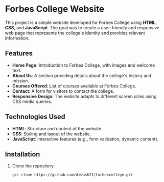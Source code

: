 # Forbes College Website

This project is a simple website developed for Forbes College using **HTML**, **CSS**, and **JavaScript**. The goal was to create a user-friendly and responsive web page that represents the college's identity and provides relevant information.

## Features

- **Home Page**: Introduction to Forbes College, with images and welcome text.
- **About Us**: A section providing details about the college's history and mission.
- **Courses Offered**: List of courses available at Forbes College.
- **Contact**: A form for visitors to contact the college.
- **Responsive Design**: The website adapts to different screen sizes using CSS media queries.
  
## Technologies Used

- **HTML**: Structure and content of the website.
- **CSS**: Styling and layout of the website.
- **JavaScript**: Interactive features (e.g., form validation, dynamic content).

## Installation

1. Clone the repository:
   ```bash
   git clone https://github.com/diwash21/forbescollege.git
